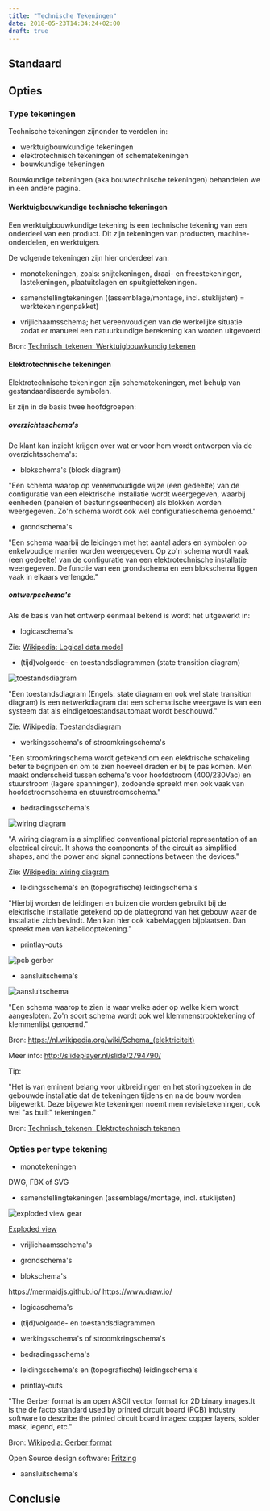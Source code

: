 ```yaml
---
title: "Technische Tekeningen"
date: 2018-05-23T14:34:24+02:00
draft: true
---
```


## Standaard

## Opties

### Type tekeningen

Technische tekeningen zijnonder te verdelen in:

* werktuigbouwkundige tekeningen
* elektrotechnisch tekeningen of schematekeningen
* bouwkundige tekeningen

Bouwkundige tekeningen (aka bouwtechnische tekeningen) behandelen we in een andere pagina. 

#### Werktuigbouwkundige technische tekeningen

Een werktuigbouwkundige tekening is een technische tekening van een onderdeel van een product. Dit zijn tekeningen van producten, machine-onderdelen, en werktuigen.

De volgende tekeningen zijn hier onderdeel van:

* monotekeningen, zoals: snijtekeningen, draai- en freestekeningen, lastekeningen, plaatuitslagen en spuitgiettekeningen.

* samenstellingtekeningen ((assemblage/montage, incl. stuklijsten) = werktekeningenpakket)

* vrijlichaamsschema; het vereenvoudigen van de werkelijke situatie zodat er manueel een natuurkundige berekening kan worden uitgevoerd

Bron: [Technisch_tekenen: Werktuigbouwkundig tekenen](https://nl.wikipedia.org/wiki/Technisch_tekenen#Werktuigbouwkundig_tekenen)

#### Elektrotechnische tekeningen

Elektrotechnische tekeningen zijn schematekeningen, met behulp van gestandaardiseerde symbolen. 

Er zijn in de basis twee hoofdgroepen:

##### overzichtsschema's

De klant kan inzicht krijgen over wat er voor hem wordt ontworpen via de overzichtsschema's:

* blokschema's (block diagram)
  
"Een schema waarop op vereenvoudigde wijze (een gedeelte) van de configuratie van een elektrische installatie wordt weergegeven, waarbij eenheden (panelen of besturingseenheden) als blokken worden weergegeven. Zo'n schema wordt ook wel configuratieschema genoemd."

* grondschema's

"Een schema waarbij de leidingen met het aantal aders en symbolen op enkelvoudige manier worden weergegeven. Op zo'n schema wordt vaak (een gedeelte) van de configuratie van een elektrotechnische installatie weergegeven. De functie van een grondschema en een blokschema liggen vaak in elkaars verlengde."

##### ontwerpschema's

Als de basis van het ontwerp eenmaal bekend is wordt het uitgewerkt in:

* logicaschema's
  
Zie: [Wikipedia: Logical data model](https://en.wikipedia.org/wiki/Logical_data_model)
  
* (tijd)volgorde- en toestandsdiagrammen (state transition diagram)
  
![toestandsdiagram](https://mod-est.tbm.tudelft.nl/wiki/images/b/bc/ToestandsdiagramSpeelautomaat.png)
  
"Een toestandsdiagram (Engels: state diagram en ook wel state transition diagram) is een netwerkdiagram dat een schematische weergave is van een systeem dat als eindigetoestandsautomaat wordt beschouwd." 
 
Zie: [Wikipedia: Toestandsdiagram](https://mod-est.tbm.tudelft.nl/wiki/index.php/Toestandsdiagram)
  
* werkingsschema's of stroomkringschema's
  
"Een stroomkringschema wordt getekend om een elektrische schakeling beter te begrijpen en om te zien hoeveel draden er bij te pas komen. Men maakt onderscheid tussen schema's voor hoofdstroom (400/230Vac) en stuurstroom (lagere spanningen), zodoende spreekt men ook vaak van hoofdstroomschema en stuurstroomschema."
  
* bedradingsschema's
  
![wiring diagram](https://upload.wikimedia.org/wikipedia/commons/4/48/WPEVStartRunWires.png)
  
"A wiring diagram is a simplified conventional pictorial representation of an electrical circuit. It shows the components of the circuit as simplified shapes, and the power and signal connections between the devices."
  
Zie: [Wikipedia: wiring diagram](https://en.wikipedia.org/wiki/Wiring_diagram)
  
* leidingsschema's en (topografische) leidingschema's
  
"Hierbij worden de leidingen en buizen die worden gebruikt bij de elektrische installatie getekend op de plattegrond van het gebouw waar de installatie zich bevindt. Men kan hier ook kabelvlaggen bijplaatsen. Dan spreekt men van kabellooptekening."
  
* printlay-outs 
  
![pcb gerber](http://i2c2p.twibright.com/i2c2p.pcb.output_back_small.png)
  
* aansluitschema's
  
![aansluitschema](https://upload.wikimedia.org/wikipedia/commons/f/f4/LOGO_Aansluitschema.jpg)

"Een schema waarop te zien is waar welke ader op welke klem wordt aangesloten. Zo'n soort schema wordt ook wel klemmenstrooktekening of klemmenlijst genoemd."

Bron: https://nl.wikipedia.org/wiki/Schema_(elektriciteit)

Meer info: http://slideplayer.nl/slide/2794790/

Tip: 

"Het is van eminent belang voor uitbreidingen en het storingzoeken in de gebouwde installatie dat de tekeningen tijdens en na de bouw worden bijgewerkt. Deze bijgewerkte tekeningen noemt men revisietekeningen, ook wel "as built" tekeningen."

Bron: [Technisch_tekenen: Elektrotechnisch tekenen](https://nl.wikipedia.org/wiki/Technisch_tekenen#Elektrotechnisch_tekenen)

### Opties per type tekening

* monotekeningen

DWG, FBX of SVG

* samenstellingtekeningen (assemblage/montage, incl. stuklijsten)

![exploded view gear](https://upload.wikimedia.org/wikipedia/commons/2/23/Gear_pump_exploded.png)

[Exploded view](https://en.wikipedia.org/wiki/Exploded-view_drawing)

* vrijlichaamsschema's

* grondschema's

* blokschema's

https://mermaidjs.github.io/
https://www.draw.io/

* logicaschema's
 
* (tijd)volgorde- en toestandsdiagrammen
 
* werkingsschema's of stroomkringschema's
 
* bedradingsschema's
 
* leidingsschema's en (topografische) leidingschema's
 
* printlay-outs 

"The Gerber format is an open ASCII vector format for 2D binary images.It is the de facto standard used by printed circuit board (PCB) industry software to describe the printed circuit board images: copper layers, solder mask, legend, etc."

Bron: [Wikipedia: Gerber format](https://en.wikipedia.org/wiki/Gerber_format)

Open Source design software: [Fritzing](http://fritzing.org)

* aansluitschema's

## Conclusie
